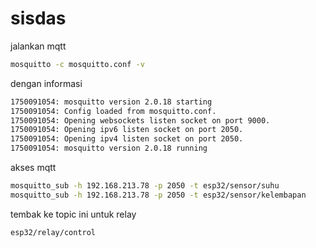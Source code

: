 # sisdas

jalankan mqtt
```sh
mosquitto -c mosquitto.conf -v
```

dengan informasi
```sh
1750091054: mosquitto version 2.0.18 starting
1750091054: Config loaded from mosquitto.conf.
1750091054: Opening websockets listen socket on port 9000.
1750091054: Opening ipv6 listen socket on port 2050.
1750091054: Opening ipv4 listen socket on port 2050.
1750091054: mosquitto version 2.0.18 running
```

akses mqtt
```sh
mosquitto_sub -h 192.168.213.78 -p 2050 -t esp32/sensor/suhu
mosquitto_sub -h 192.168.213.78 -p 2050 -t esp32/sensor/kelembapan
```

tembak ke topic ini untuk relay
```sh
esp32/relay/control
```